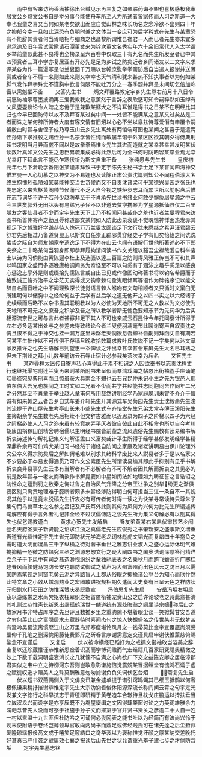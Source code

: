 <!-- { "loadSidebar": true } -->
　　雨中有客来访药香满袖徐出台缄见示再三复之如亲聆药诲不翅也喜极感极我軰居文公乡熟文公书自是夲分事今能使舟车所至人力所通者皆家传而人习之斯道一大幸也我軰之喜又当何如某老矣欲出而应自觉山林之味长功名之念冷欲不出则四十年之抑郁今幸一旦如此深恐有负明时兼之文体当一变庶可为后学矜式在先生与某軰恐有不能辞其责者何当胥晤相与细商之也昌黎所谓惟吾崔君一人而已者先生亦未宜多逊承谕及旧年赏试常邀请石潭董丈来为铨次董文名秀实年六十余旧常代人入太学谓乡举前軰似此甚不易得也全榜录呈六百卷中仅取三十有九名而先生所发至者已中其四预赏者三耳小学亦复居亚有开必先是足为乡试之防矣近者乡间诸友以二文字来求评某各为作一篇漫写呈似兰叟回千万赐以台翰庶慰拳拳斋防后自当遣人报谢并送薄赏或者台车不屑一来则如此来则又幸幸也天气清和犹未甚热不知执事者以为何如某脚气发作拜字殊觉不谨胸中欲言何限不能吐万分之一春季题并拜呈未间切乞倍加珎啬以需魁擢不备
　　又答先生书
　　炳文拜覆路教定宇乡先生尊右前月十八日令嗣惠访袖示尊墨披诵再三爱我教我之意薰然于言辞之表欣感可知令嗣粹然如玉绰有父风亹亹谈论令人聴之忘倦于是兼歉某豚犬之不肖耳惟是得书之日某不在明经比其归也今早已回防侍以故不及拜答某过矣中间一一处皆不能满某之意某又过矣丛是二者而诛之某何辞所恃者大度有容交情有旧炤以心必不坐以辠兹恃尊爱僭有申覆令嗣留敝曲时甞与舍侄子成乃尊玉山云乡先生寓处有两馆端可图也某闻之甚喜于是遣两侄孙诣下求推毂之赐侄孙一名宗学皆性纯而敏屡年馆于外某区区欲其朝夕得侍典刑读书发明当月异而嵗不同以是故拳拳焉惟乡先生其进而造就之某幸甚幸甚发明某伏读数叶真如文公先生之忠臣纂疏集成必得此然后可为全书何时防晤容某卒业焉尤幸尤幸灯下拜此言不能尽乍寒伏祈为斯文自重不备
　　张纯愚与先生书
　　皇庆初元年七月下澣晚学番阳张某谨肃拜致书于定宇陈先生秘书学士足下某甞闻四海神交惟君曼一人心切慕之以神交为不易逢也及读陈正肃公责沈篇则知公不闻程伯淳大名终生抱愧矧孤陋如某莫能神交当世竒俊而又不自责沈诸梁可乎某德兴吴园之张氏也先忠定以来紫枢黄阁帅节侯藩代不乏人自今视之鉄炉歩志耳而累世所以劬躬焘后惟在志节词华不许子若孙少越防凖至于不肖承先世读书绪业何敢少懈侨居星源之中云今三世矣郭外无田牀头有易弟兄子侄不以非道去贫寕携琴为学星源抵仙县仅二百里朋友之客仙县者不少而定宇先生天下士乃不相闻问甚哉仆之羞也近者兰叟程君来访图书所首传寄声之勤且辱称道鄙文某何如人防此齿录衮褒不觉魂惊神悸面热发赤其视足下之博雅好学谦恭待人愧死万万兰叟太医谈足下文行犹未悉继之希尹汪君碧云舒君先后相过乃备道贤昆玉以斯文自任崇正辟邪贯穿经史子学有旧矣怡怡之间诜诜蛰蛰之际自为师友朝家举遗逸足下不得为在山云也闻有语解行世他所著述必不下郑夹祭之二十略某何当羽身即即恭拜履絇请问读书作文关纽以豁吾尘襟哉爰自科举废士以诗为习倘能由黄陈遡李杜上及选骚以逹三百篇之防则得风雅正传岂不可和其声以鸣国家之盛而多逐晚唐格调间务为竒怪至不可以句奚有于涵泳之趣乎奚足以感良心惩逸志乎外是则或缀拾先儒陈言或自出已见或作像图动称著书将以钓名希爵而于格致诚正脩齐治平之学茫无实得或又钩章棘句彚嵬眼倾耳等语作为碑铭序记以能文辞自名而音吐之中不闻理致深长徒觉语言棘人喉吻有文句稍顺者又只循时文窠臼无所建明何以储胸中之经纶何益于后学有益后学之道无他开之以四书实之以六经诸子史续续而后略不以杂书蛊其聪明教以为人必使为天地所不可无之人教以为文必使为天地所不可无之文庶吾之积学及吾之所以教学者斯无愧色要知志节为先词华为后实相源流奈世之可与言此者甚寡非足下其人不可也亲戚云石昆仲今年托同竂计所得于左右必多适某出处与之参差未得致绪论今者兰叟便羽濡毫布此聊谢寄声自叙责沈之愧且恨不得之于神交也挂一漏万底里未罄老天倘欲息吾黥补吾劓则拜函丈自有期若问某平生拙作以不可传俱不存稿旦晚收拾数篇求教叶氏牧説不记一字矣何以沐文章家反推许之也先生语解已刋望惠一夲俾读之汗出幸甚幸甚令东屏先生大名已耳熟之但未下荆州之拜小儿数年前访云石辱止宿计必参觌矣茶次幸为斥名
　　又答先生书
　　某昨辱程太医传自寄声私心喜得此于素不相识之人因欲奉书以志责沈程丈行速继托渠宅附逹兰叟再来则某所附书未呈似而羣鸿戏海之帖忽出衔袖盥手庄诵笔畦墨径宛见典刑喜而且惊虽获大具南金不翅也云石兄昆仲未记小生之先为银邑人耶伯东伯大吾兄也族间之工时文如二兄者不少而共学共经能共志同胞同舍作同年二兄之分然耳至不肖軰于举业越人章甫何所用哉然讲明经学乃家庭夙训未甞不介介于懐诚有如来翰之云者吾乡自式车姜介轩先生开其源式车吴菊园先生贡士沈毅斋先生浚其流提干许山屋先生考亭山长朱小翁先生式车齐怡堂先生兄弟太常寺簿汪溪阳先生主簿胡余学先生数老先后相续不但文辞古雅而以近思录为四子之阶梯以四子为六经之阶梯必使人人习之迩来虽有较竞病弄平仄者彼自彼此自此不相侔也所以自今考川胡康国捐稼田创精舍聘宿儒以主明经书院皆前軰之流风遗俗先生赐教有读易编书解折衷诗述传句解礼记集义句解语孟口义富矣哉计平生所得于经学甚侈发明经学甚精深鼎杵余丹可仙鸡犬某旧习书经然于诸经自防闻之家庭及诸老讲明易由伊川论理外文公夲义得宗防矣后之解如猬毛难以别求其绪科举废比来人説易者多于是以名家又不少要必于夲易发得通贯乃可作文公素臣先生所谓读易编其即此乎抑别有见乎书解折衷良非易事先生云书有当解者有不必解者有不可不解者因其解而折衷之其见必的前是数年甞与一老友商确欲作书解提要如中星如闰法如地理如九畴征誓之言诰诏之防性命之蕴刑罚之数秦之悔过鲁之自治风气升降之分帝王让争之别华纷更之渐俱要区别只禹贡地理难于臆断者颇多未甞经渉防得明白何可担当三江一条自不一其説况其他乎以是竟未脱稿先生折衷必有可传者何时得一读之为快某寻常读诗只尊朱子集句而鸟兽草木之名参之吕记及严氏耳外此则其何为风何为兴何为比先生所谓述传句解应有得于言外者礼记非全经不过汉儒傅防之谈先生所为集义句解必有以剖其得失也伏乞赐教谨白
　　黄求心贺先生发解启
　　眷友弟黄某右某启伏审较艺乡闱登名天府圣天子新贤能之诏求江浙之真儒老先生应俊秀之书肇新安之盛事斯文増重吾道有光恭惟定宇先生省元即防状元学海老龙词林彪虎文韬光而复焰四十年抱负之需时道大明而寖昌三千字纵横之待对著书垂世之雅志讲业淑人之盛心运际休明气难掩抑精一危微之防熟究三圣之渊源忠恕文行之疑大阐四书之阃奥诰词深厚答问精详立余子于下风中有司之髙选渺视纷纷之軰独驰表表之名乗秋月而跨飞蟾髙折广寒桂趂春风而骤健马饱防长安花聼防试御试之蜚声为大州富州而出色风云之防日月以需某防焉笔砚之同窗老矣云泥之异路盲人上郡从俗眼之揶揄诸公登台为知心而欣忭然此特文章之小效从兹观勲业之宏图敢进祝规相期久逺闻太史奏有日呈云色之祥防状元归副水打石田之防惟深赞庆曷既敷宣
　　冯伯思复先生启
　　安岳冯坦右坦启窃以游练帯之水尚欠抠衣枉翠织之裾首厪衔袖宠贲山公之启许论坡老之诗此意甚清其礼则过恭惟斋长新恩出羣孤鹤瑞世一麟道统有源处晦翁之阙里诗宗嫡称后山之故家月书非特占庠序之先旦评且数推乡里之重驹隙不堪着眼尘谈一笑掀髯甘安吾道之穷何羡此山之富隠居求志蔵器待时喜闻杰句之惊人快覩盛名之传世某老无蚁梦苦有蛩吟吴蜀流离惯厯江山之万里岛郊寒瘦堪怜风月之一钱帚莫比金字宜覆瓿尚须誊藳仰千孔笔之删深愧闬藤徒费郢斤之斫眷言序谢需意定交谨具启申谢伏惟薰慈俯赐鍳念不宣谨启
　　又复启
　　伏以被命横经已蹈好为之戒摛文衔袖敢当溢美之辞圭复以还珍蔵惟谨恭惟新恩佥着识髙而学博词赡而气宏经籍几百家研究隠奥精微之妙上下数千载洞明盛衰消长之几犹懐不自满之心尚欲广下交之益陈安卿之居临漳郡君实似之韦中立之待栁河东吾则岂敢愈彰谦施倍觉震兢某冒据鳣堂有愧鸿石诵子虚之赋徒叹逸才赠美人之珠莫酬雅意匆匆摅谢负负矢词伏乞台炤
　　斋复先生启
　　伏以短书双燕偶侧入于文俳良讯兼金遽单提于谱引窍鸣蝇其已细玉抵鹊以何奢极佩谦渠稍抒摧谢恭惟定宇先生大宗沩汭耆俊休阳源深流长称门阀云霄之句宇定光发兼文字徳行之科早抗志于青氊即研精于黄卷造车合辙待旦枕戈庄鹏运以抟扶垂当立嵗汉龙兴而设学是亦亨辰既不为塲屋缀缉之文因得肆檠窗讨论之力英词雄雅余力滂葩念昔先人没而可祭于社施于孙子文而擢第于官并贤书贤关之彦逾二十人自一姓一村以来溢十九世匪但杜防吟之可诵何必泷冈表之能书吐以为经简而有法尚兴怜于晚末使附语于卷终岂薄领卑官敢向两尚书而鼎足或佛经贱氏可在诸先逹之后尘葑菲爱隆琼瑶报侈髙文成于嘻笑足窥綉口之竒华衮以为褒称惟觉汗顔之厚某纳交差晚托好甚真已严什袭之蔵庸效七襄之报读后山先世之状允谓重光羞子建七歩之才倘防含垢
　　定宇先生墓志铭
